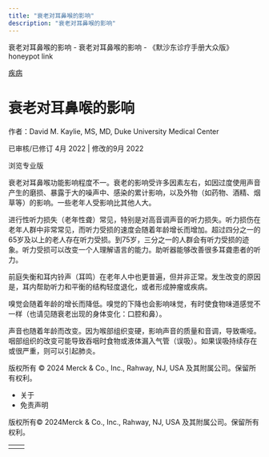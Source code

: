 ```yaml
---
title: "衰老对耳鼻喉的影响"
description: "衰老对耳鼻喉的影响"
---
```


﻿衰老对耳鼻喉的影响 \- 衰老对耳鼻喉的影响 \- 《默沙东诊疗手册大众版》 honeypot link



[疾病](https://www.merckmanuals.com/home/resourcespages/healthyliving_rel2.3)

# 衰老对耳鼻喉的影响

作者：David M. Kaylie, MS, MD, Duke University Medical Center

已审核/已修订 4月 2022 \| 修改的9月 2022

浏览专业版

衰老对耳鼻喉功能影响程度不一。衰老的影响受许多因素左右，如因过度使用声音产生的磨损、暴露于大的噪声中、感染的累计影响，以及外物（如药物、酒精、烟草等）的影响。一些老年人受影响比其他人大。

进行性听力损失（老年性聋）常见，特别是对高音调声音的听力损失。听力损伤在老年人群中非常常见，而听力受损的速度会随着年龄增长而增加。超过四分之一的65岁及以上的老人存在听力受损。到75岁，三分之一的人群会有听力受损的迹象。听力受损可以改变一个人理解语言的能力。助听器能够改善很多耳聋患者的听力。

前庭失衡和耳内铃声（耳鸣）在老年人中也更普遍，但并非正常。发生改变的原因是，耳内帮助听力和平衡的结构轻度退化，或者形成肿瘤或疾病。

嗅觉会随着年龄的增长而降低。嗅觉的下降也会影响味觉，有时使食物味道感觉不一样（也请见随衰老出现的身体变化：口腔和鼻）。

声音也随着年龄而改变。因为喉部组织变硬，影响声音的质量和音调，导致嘶哑。咽部组织的改变可能导致吞咽时食物或液体漏入气管（误吸）。如果误吸持续存在或很严重，则可以引起肺炎。



版权所有 © 2024
Merck & Co., Inc., Rahway, NJ, USA 及其附属公司。保留所有权利。

- 关于
- 免责声明

版权所有© 2024Merck & Co., Inc., Rahway, NJ, USA 及其附属公司。保留所有权利。

|     |     |
| --- | --- |
|  |  |